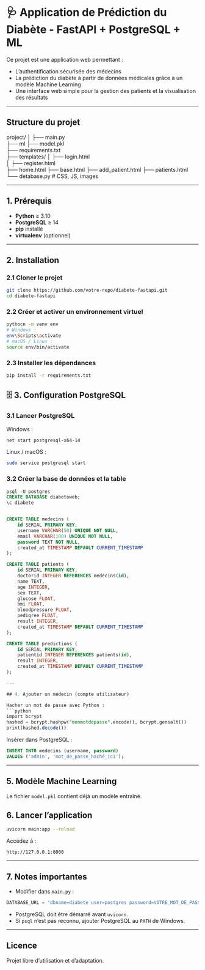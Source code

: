 # 🩺 Application de Prédiction du Diabète - FastAPI + PostgreSQL + ML

Ce projet est une application web permettant :
- L’authentification sécurisée des médecins
- La prédiction du diabète à partir de données médicales grâce à un modèle Machine Learning
- Une interface web simple pour la gestion des patients et la visualisation des résultats

---

## Structure du projet

project/
│
├── main.py                 
├── ml
    ├── model.pkl               
├── requirements.txt        
├── templates/
│   ├── login.html           
│   ├── register.html          
    ├── home.html 
    ├── base.html 
    ├── add_patient.html
    ├── patients.html  
└── detabase.py                  # CSS, JS, images

---

## 1. Prérequis

- **Python** ≥ 3.10
- **PostgreSQL** ≥ 14
- **pip** installé
- **virtualenv** (optionnel)

---

## 2. Installation

### 2.1 Cloner le projet
```bash
git clone https://github.com/votre-repo/diabete-fastapi.git
cd diabete-fastapi
```

### 2.2 Créer et activer un environnement virtuel
```bash
pythocn -m venv env
# Windows :
env\Scripts\activate
# macOS / Linux :
source env/bin/activate
```

### 2.3 Installer les dépendances
```bash
pip install -r requirements.txt
```


## 🗄 3. Configuration PostgreSQL

### 3.1 Lancer PostgreSQL
Windows :
```bash
net start postgresql-x64-14
```

Linux / macOS :
```bash
sudo service postgresql start
```

### 3.2 Créer la base de données et la table
```sql
psql -U postgres
CREATE DATABASE diabetoweb;
\c diabete


CREATE TABLE medecins (
    id SERIAL PRIMARY KEY,
    username VARCHAR(50) UNIQUE NOT NULL,
    email VARCHAR(100) UNIQUE NOT NULL,
    password TEXT NOT NULL,
    created_at TIMESTAMP DEFAULT CURRENT_TIMESTAMP
);

CREATE TABLE patients (
    id SERIAL PRIMARY KEY,
    doctorid INTEGER REFERENCES medecins(id),
    name TEXT,
    age INTEGER,
    sex TEXT,
    glucose FLOAT,
    bmi FLOAT,
    bloodpressure FLOAT,
    pedigree FLOAT,
    result INTEGER,
    created_at TIMESTAMP DEFAULT CURRENT_TIMESTAMP
);

CREATE TABLE predictions (
    id SERIAL PRIMARY KEY,
    patientid INTEGER REFERENCES patients(id),
    result INTEGER,
    created_at TIMESTAMP DEFAULT CURRENT_TIMESTAMP
);

---

## 4. Ajouter un médecin (compte utilisateur)

Hacher un mot de passe avec Python :
```python
import bcrypt
hashed = bcrypt.hashpw("monmotdepasse".encode(), bcrypt.gensalt())
print(hashed.decode())
```

Insérer dans PostgreSQL :
```sql
INSERT INTO medecins (username, password) 
VALUES ('admin', 'mot_de_passe_haché_ici');
```

---

## 5. Modèle Machine Learning

Le fichier `model.pkl` contient déjà un modèle entraîné.  

## 6. Lancer l’application

```bash
uvicorn main:app --reload
```

Accédez à :
```
http://127.0.0.1:8000
```

---

## 7. Notes importantes

- Modifier dans `main.py` :
```python
DATABASE_URL = "dbname=diabete user=postgres password=VOTRE_MOT_DE_PASSE host=localhost"
```
- PostgreSQL doit être démarré avant `uvicorn`.
- Si `psql` n’est pas reconnu, ajouter PostgreSQL au `PATH` de Windows.

---

## Licence
Projet libre d’utilisation et d’adaptation.
